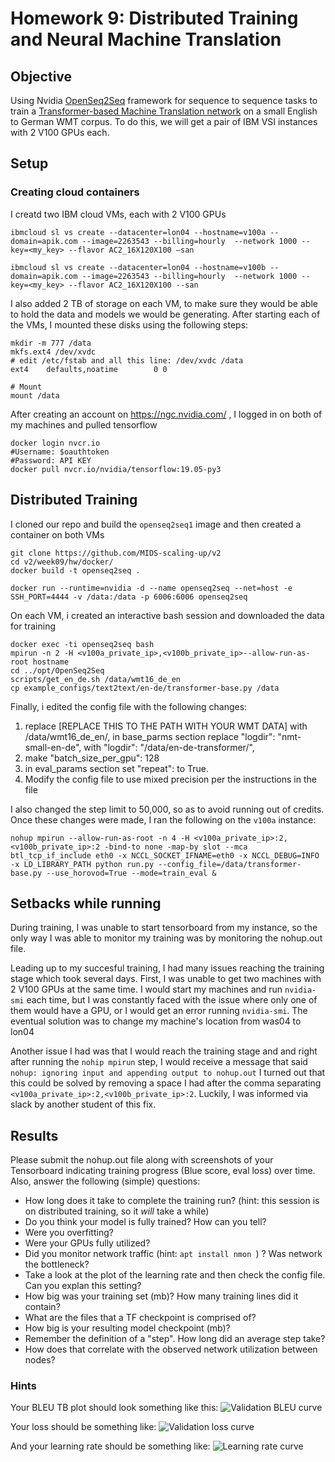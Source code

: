 # Homework 9: Distributed Training and Neural Machine Translation


## Objective
Using Nvidia [OpenSeq2Seq](https://github.com/NVIDIA/OpenSeq2Seq/) framework for sequence to sequence tasks to train a [Transformer-based Machine Translation network](https://nvidia.github.io/OpenSeq2Seq/html/machine-translation/transformer.html) on a small English to German WMT corpus. To do this, we will get a pair of IBM VSI instances with 2 V100 GPUs each.

## Setup

### Creating cloud containers
I creatd two IBM cloud VMs, each with 2 V100 GPUs

```
ibmcloud sl vs create --datacenter=lon04 --hostname=v100a --domain=apik.com --image=2263543 --billing=hourly  --network 1000 --key=<my_key> --flavor AC2_16X120X100 –san

ibmcloud sl vs create --datacenter=lon04 --hostname=v100b --domain=apik.com --image=2263543 --billing=hourly  --network 1000 --key=<my_key> --flavor AC2_16X120X100 --san
```
I also added 2 TB of storage on each VM, to make sure they would be able to hold the data and models we would be generating. After starting each of the VMs, I mounted these disks using the following steps:

```
mkdir -m 777 /data
mkfs.ext4 /dev/xvdc
# edit /etc/fstab and all this line: /dev/xvdc /data                   ext4    defaults,noatime        0 0

# Mount
mount /data
```

After creating an account on https://ngc.nvidia.com/ , I logged in on both of my machines and pulled tensorflow

```
docker login nvcr.io
#Username: $oauthtoken
#Password: API KEY
docker pull nvcr.io/nvidia/tensorflow:19.05-py3
```

## Distributed Training
I cloned our repo and build the `openseq2seq1` image and then created a container on both VMs

```
git clone https://github.com/MIDS-scaling-up/v2
cd v2/week09/hw/docker/
docker build -t openseq2seq .

docker run --runtime=nvidia -d --name openseq2seq --net=host -e SSH_PORT=4444 -v /data:/data -p 6006:6006 openseq2seq
```

On each VM, i created an interactive bash session and downloaded the data for training
```
docker exec -ti openseq2seq bash
mpirun -n 2 -H <v100a_private_ip>,<v100b_private_ip>--allow-run-as-root hostname
cd ../opt/OpenSeq2Seq 
scripts/get_en_de.sh /data/wmt16_de_en
cp example_configs/text2text/en-de/transformer-base.py /data
```

Finally, i edited the config file with the following changes:
1. replace [REPLACE THIS TO THE PATH WITH YOUR WMT DATA] with /data/wmt16_de_en/, 
in base_parms section replace "logdir": "nmt-small-en-de", with "logdir": "/data/en-de-transformer/", 
1. make "batch_size_per_gpu": 128
1. in eval_params section set "repeat": to True.
1. Modify the config file to use mixed precision per the instructions in the file


I also changed the step limit to 50,000, so as to avoid running out of credits. Once these changes were made, I ran the following on the `v100a` instance:

```
nohup mpirun --allow-run-as-root -n 4 -H <v100a_private_ip>:2,<v100b_private_ip>:2 -bind-to none -map-by slot --mca btl_tcp_if_include eth0 -x NCCL_SOCKET_IFNAME=eth0 -x NCCL_DEBUG=INFO -x LD_LIBRARY_PATH python run.py --config_file=/data/transformer-base.py --use_horovod=True --mode=train_eval &
```



## Setbacks while running 
During training, I was unable to start tensorboard from my instance, so the only way I was able to monitor my training was by monitoring the nohup.out file.

Leading up to my succesful training, I had many issues reaching the training stage which took several days. First, I was unable to get two machines with 2 V100 GPUs at the same time. I would start my machines and run `nvidia-smi` each time, but I was constantly faced with the issue where only one of them would have a GPU, or I would get an error running `nvidia-smi`. The eventual solution was to change my machine's location from was04 to lon04

Another issue I had was that I would reach the training stage and and right after running the `nohip mpirun` step, I would receive a message that said `nohup: ignoring input and appending output to nohup.out` I turned out that this could be solved by removing a space I had after the comma separating `<v100a_private_ip>:2,<v100b_private_ip>:2`. Luckily, I was informed via slack by another student of this fix.

## Results




Please submit the nohup.out file along with screenshots of your Tensorboard indicating training progress (Blue score, eval loss) over time.  Also, answer the following (simple) questions:
* How long does it take to complete the training run? (hint: this session is on distributed training, so it *will* take a while)
* Do you think your model is fully trained? How can you tell?
* Were you overfitting?
* Were your GPUs fully utilized?
* Did you monitor network traffic (hint:  ```apt install nmon ```) ? Was network the bottleneck?
* Take a look at the plot of the learning rate and then check the config file.  Can you explan this setting?
* How big was your training set (mb)? How many training lines did it contain?
* What are the files that a TF checkpoint is comprised of?
* How big is your resulting model checkpoint (mb)?
* Remember the definition of a "step". How long did an average step take?
* How does that correlate with the observed network utilization between nodes?

### Hints
Your BLEU TB plot should look something like this:
![Validation BLEU curve](bleu2.jpg)

Your loss should be something like:
![Validation loss curve](loss.JPG)

And your learning rate  should be something like:
![Learning rate curve](lr.JPG)
